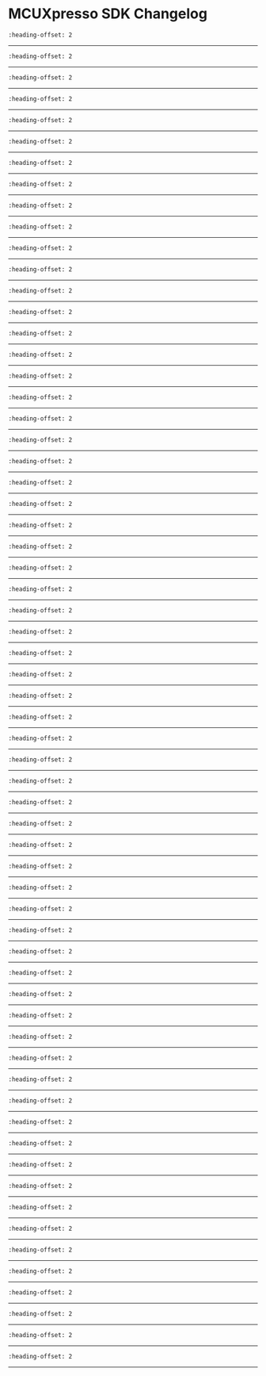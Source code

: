 # MCUXpresso SDK Changelog

```{include} /drivers/adc_12b1msps_sar/doxygen/ChangeLog_adc.md
:heading-offset: 2
```
---
```{include} /drivers/adc_etc/doxygen/ChangeLog_adc_etc.md
:heading-offset: 2
```
---
```{include} /drivers/aipstz/doxygen/ChangeLog_aipstz.md
:heading-offset: 2
```
---
```{include} /drivers/aoi/doxygen/ChangeLog_aoi.md
:heading-offset: 2
```
---
```{include} /drivers/bee/doxygen/ChangeLog_bee.md
:heading-offset: 2
```
---
```{include} /drivers/cache/armv7-m7/doxygen/ChangeLog_cache.md
:heading-offset: 2
```
---
```{include} /devices/RT/RT1064/MIMXRT1064/drivers/doxygen/ChangeLog_clock.md
:heading-offset: 2
```
---
```{include} /drivers/cmp/doxygen/ChangeLog_cmp.md
:heading-offset: 2
```
---
```{include} /drivers/common/doxygen/ChangeLog_common.md
:heading-offset: 2
```
---
```{include} /drivers/csi/doxygen/ChangeLog_csi.md
:heading-offset: 2
```
---
```{include} /drivers/dcdc_1/doxygen/ChangeLog_dcdc.md
:heading-offset: 2
```
---
```{include} /drivers/dcp/doxygen/ChangeLog_dcp.md
:heading-offset: 2
```
---
```{include} /drivers/dmamux/doxygen/ChangeLog_dmamux.md
:heading-offset: 2
```
---
```{include} /drivers/edma/doxygen/ChangeLog_edma.md
:heading-offset: 2
```
---
```{include} /drivers/elcdif/doxygen/ChangeLog_elcdif.md
:heading-offset: 2
```
---
```{include} /drivers/enc/doxygen/ChangeLog_enc.md
:heading-offset: 2
```
---
```{include} /drivers/enet/doxygen/ChangeLog_enet.md
:heading-offset: 2
```
---
```{include} /drivers/ewm/doxygen/ChangeLog_ewm.md
:heading-offset: 2
```
---
```{include} /drivers/flexcan/doxygen/ChangeLog_flexcan.md
:heading-offset: 2
```
---
```{include} /drivers/flexio/doxygen/ChangeLog_flexio.md
:heading-offset: 2
```
---
```{include} /drivers/flexio/i2c/doxygen/ChangeLog_flexio_i2c_master.md
:heading-offset: 2
```
---
```{include} /drivers/flexio/i2s/doxygen/ChangeLog_flexio_i2s.md
:heading-offset: 2
```
---
```{include} /drivers/flexio/i2s/doxygen/ChangeLog_flexio_i2s_edma.md
:heading-offset: 2
```
---
```{include} /drivers/flexio/spi/doxygen/ChangeLog_flexio_spi.md
:heading-offset: 2
```
---
```{include} /drivers/flexio/uart/doxygen/ChangeLog_flexio_uart.md
:heading-offset: 2
```
---
```{include} /drivers/flexio/uart/doxygen/ChangeLog_flexio_uart_edma.md
:heading-offset: 2
```
---
```{include} /drivers/flexram/doxygen/ChangeLog_flexram.md
:heading-offset: 2
```
---
```{include} /drivers/flexspi/doxygen/ChangeLog_flexspi.md
:heading-offset: 2
```
---
```{include} /drivers/flexspi/doxygen/ChangeLog_flexspi_edma.md
:heading-offset: 2
```
---
```{include} /drivers/gpc_1/doxygen/ChangeLog_gpc.md
:heading-offset: 2
```
---
```{include} /drivers/igpio/doxygen/ChangeLog_gpio.md
:heading-offset: 2
```
---
```{include} /drivers/gpt/doxygen/ChangeLog_gpt.md
:heading-offset: 2
```
---
```{include} /devices/RT/RT1064/MIMXRT1064/drivers/doxygen/ChangeLog_iomuxc.md
:heading-offset: 2
```
---
```{include} /drivers/kpp/doxygen/ChangeLog_kpp.md
:heading-offset: 2
```
---
```{include} /drivers/lpi2c/doxygen/ChangeLog_lpi2c.md
:heading-offset: 2
```
---
```{include} /drivers/lpi2c/doxygen/ChangeLog_lpi2c_edma.md
:heading-offset: 2
```
---
```{include} /drivers/lpspi/doxygen/ChangeLog_lpspi.md
:heading-offset: 2
```
---
```{include} /drivers/lpspi/doxygen/ChangeLog_lpspi_edma.md
:heading-offset: 2
```
---
```{include} /drivers/lpuart/doxygen/ChangeLog_lpuart.md
:heading-offset: 2
```
---
```{include} /drivers/lpuart/doxygen/ChangeLog_lpuart_edma.md
:heading-offset: 2
```
---
```{include} /drivers/ocotp/doxygen/ChangeLog_ocotp.md
:heading-offset: 2
```
---
```{include} /drivers/pit/doxygen/ChangeLog_pit.md
:heading-offset: 2
```
---
```{include} /drivers/pmu/doxygen/ChangeLog_pmu.md
:heading-offset: 2
```
---
```{include} /drivers/pwm/doxygen/ChangeLog_pwm.md
:heading-offset: 2
```
---
```{include} /drivers/pxp/doxygen/ChangeLog_pxp.md
:heading-offset: 2
```
---
```{include} /drivers/qtmr_1/doxygen/ChangeLog_qtmr.md
:heading-offset: 2
```
---
```{include} /devices/RT/RT1060/MIMXRT1062/drivers/doxygen/ChangeLog_romapi.md
:heading-offset: 2
```
---
```{include} /drivers/rtwdog/doxygen/ChangeLog_rtwdog.md
:heading-offset: 2
```
---
```{include} /drivers/sai/doxygen/ChangeLog_sai.md
:heading-offset: 2
```
---
```{include} /drivers/sai/doxygen/ChangeLog_sai_edma.md
:heading-offset: 2
```
---
```{include} /drivers/semc/doxygen/ChangeLog_semc.md
:heading-offset: 2
```
---
```{include} /drivers/snvs_hp/doxygen/ChangeLog_snvs_hp.md
:heading-offset: 2
```
---
```{include} /drivers/snvs_lp/doxygen/ChangeLog_snvs_lp.md
:heading-offset: 2
```
---
```{include} /drivers/spdif/doxygen/ChangeLog_spdif.md
:heading-offset: 2
```
---
```{include} /drivers/spdif/doxygen/ChangeLog_spdif_edma.md
:heading-offset: 2
```
---
```{include} /drivers/src/doxygen/ChangeLog_src.md
:heading-offset: 2
```
---
```{include} /drivers/tempmon/doxygen/ChangeLog_tempmon.md
:heading-offset: 2
```
---
```{include} /drivers/trng/doxygen/ChangeLog_trng.md
:heading-offset: 2
```
---
```{include} /drivers/tsc/doxygen/ChangeLog_tsc.md
:heading-offset: 2
```
---
```{include} /drivers/usdhc/doxygen/ChangeLog_usdhc.md
:heading-offset: 2
```
---
```{include} /drivers/wdog01/doxygen/ChangeLog_wdog.md
:heading-offset: 2
```
---
```{include} /drivers/xbara/doxygen/ChangeLog_xbara.md
:heading-offset: 2
```
---
```{include} /drivers/xbarb/doxygen/ChangeLog_xbarb.md
:heading-offset: 2
```
---
